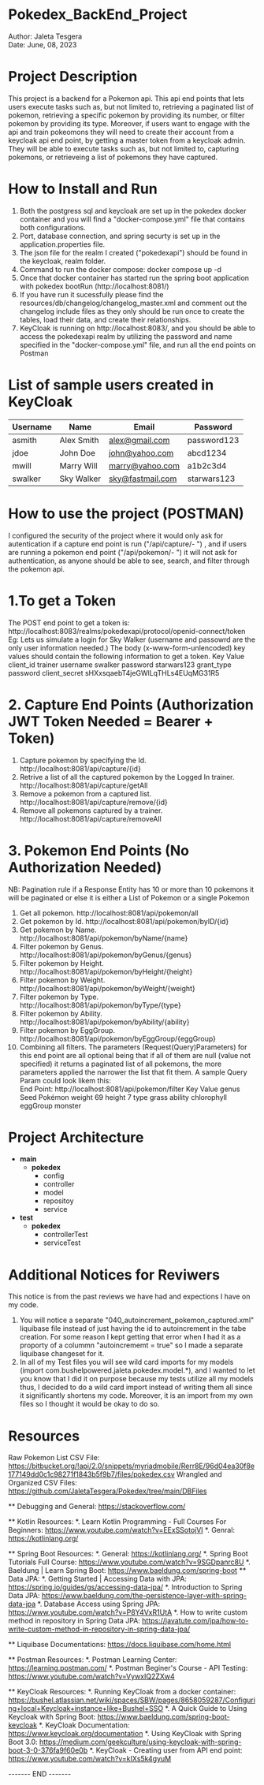 # Pokedex_BackEnd_Project
Author: Jaleta Tesgera <br>
Date: June, 08, 2023

# Project Description
This project is a backend for a Pokemon api. This api end points that lets users execute tasks such as, but not limited to, retrieving a paginated list of pokemon, retrieving a specific pokemon by providing its number, or filter pokemon by providing its type. Moreover, if users want to engage with the api and train pokeomons they will need to create their account from a keycloak api end point, by getting a master token from a keycloak admin. They will be able to execute tasks such as, but not limited to, capturing pokemons, or retrieveing a list of pokemons they have captured.

# How to Install and Run
1. Both the postgress sql and keycloak are set up in the pokedex docker container and you will find a "docker-compose.yml" file that contains both configurations.
2. Port, database connection, and spring securty is set up in the application.properties file.
3. The json file for the realm I created ("pokedexapi") should be found in the keycloak, realm folder.
4. Command to run the docker compose: docker compose up -d
5. Once that docker container has started run the spring boot application with pokedex bootRun (http://localhost:8081/)
6. If you have run it sucessfully please find the resources/db/changelog/changelog_master.xml and comment out the changelog include files as they only should be run once to create the tables, load their data, and create their relationships.
7. KeyCloak is running on http://localhost:8083/, and you should be able to access the pokedexapi realm by utilizing the password and name specified in the "docker-compose.yml" file, and run all the end points on Postman

# List of sample users created in KeyCloak

|   Username    |      Name     |     Email        |    Password   |
| ------------- | ------------- | ---------------- | ------------- |
| asmith        | Alex Smith    | alex@gmail.com   | password123   |
| jdoe          | John Doe      | john@yahoo.com   | abcd1234      |
| mwill         | Marry Will    | marry@yahoo.com  | a1b2c3d4      |
| swalker       | Sky Walker    | sky@fastmail.com | starwars123   | 

# How to use the project (POSTMAN)
I configured the security of the project where it would only ask for autentication if a capture end point is run ("/api/capture/- ") , and if users are running a pokemon end point ("/api/pokemon/- ") it will not ask for authentication, as anyone should be able to see, search, and filter through the pokemon api.

# 1.To get a Token
The POST end point to get a token is: http://localhost:8083/realms/pokedexapi/protocol/openid-connect/token
Eg: Lets us simulate a login for Sky Walker (username and passowrd are the only user information needed.) The body (x-www-form-unlencoded) key values should contain the following information to get a token.
 Key            Value
 client_id      trainer
 username       swalker
 password       starwars123
 grant_type     password
 client_secret  sHXxsqaebT4jeGWlLqTHLs4EUqMG31R5
 
# 2. Capture End Points (Authorization JWT Token Needed = Bearer + Token)
1. Capture pokemon by specifying the Id. http://localhost:8081/api/capture/{id}
2. Retrive a list of all the captured pokemon by the Logged In trainer. http://localhost:8081/api/capture/getAll
3. Remove a pokemon from a captured list. http://localhost:8081/api/capture/remove/{id}
4. Remove all pokemons captured by a trainer. http://localhost:8081/api/capture/removeAll

# 3. Pokemon End Points (No Authorization Needed)
NB: Pagination rule if a Response Entity has 10 or more than 10 pokemons it will be paginated or else it is either a List of Pokemon or a single Pokemon
1. Get all pokemon. http://localhost:8081/api/pokemon/all
2. Get pokemon by Id. http://localhost:8081/api/pokemon/byID/{id}
3. Get pokemon by Name. http://localhost:8081/api/pokemon/byName/{name}
5. Filter pokemon by Genus. http://localhost:8081/api/pokemon/byGenus/{genus}
6. Filter pokemon by Height. http://localhost:8081/api/pokemon/byHeight/{height}
7. Filter pokemon by Weight. http://localhost:8081/api/pokemon/byWeight/{weight}
8. Filter pokemon by Type. http://localhost:8081/api/pokemon/byType/{type}
9. Filter pokemon by Ability. http://localhost:8081/api/pokemon/byAbility/{ability}
10. Filter pokemon by EggGroup. http://localhost:8081/api/pokemon/byEggGroup/{eggGroup}
11. Combining all filters. The parameters (Request(Query)Parameters) for this end point are all optional being that if all of them are null (value not specified) it returns a paginated list of all pokemons, the more parameters applied the narrower the list that fit them. A sample Query Param could look likem this:  
End Point: http://localhost:8081/api/pokemon/filter
Key        Value
genus      Seed Pokémon
weight     69
height     7
type       grass
ability    chlorophyll 
eggGroup   monster

# Project Architecture
* **main**
  *  **pokedex**
       * config
       * controller
       * model
       * repositoy
       * service
* **test**
  *  **pokedex**
       * controllerTest
       * serviceTest
     
# Additional Notices for Reviwers
This notice is from the past reviews we have had and expections I have on my code.
1. You will notice a separate "040_autoincrement_pokemon_captured.xml" liquibase file instead of just having the id to autoincrement in the tabe creation. For some reason I kept getting that error when I had it as a proporty of a colummn "autoincrememt = true" so I made a separate liquibase changeset for it.
2. In all of my Test files you will see wild card imports for my models (import com.bushelpowered.jaleta.pokedex.model.*), and I wanted to let you know that I did it on purpose because my tests utilize all my models thus, I decided to do a wild card import instead of writing them all since it significantly shortens my code. Moreover, it is an import from my own files so I thought it would be okay to do so.

# Resources

Raw Pokemon List CSV File: https://bitbucket.org/!api/2.0/snippets/myriadmobile/Rerr8E/96d04ea30f8e177149dd0c1c98271f1843b5f9b7/files/pokedex.csv
Wrangled and Organized CSV Files: https://github.com/JaletaTesgera/Pokedex/tree/main/DBFiles

** Debugging and General: https://stackoverflow.com/

** Kotlin Resources: 
*.   Learn Kotlin Programming - Full Courses For Beginners: https://www.youtube.com/watch?v=EExSSotojVI
*.   Genral: https://kotlinlang.org/

** Spring Boot Resources:
*.   General: https://kotlinlang.org/
*.   Spring Boot Tutorials Full Course: https://www.youtube.com/watch?v=9SGDpanrc8U
*.   Baeldung | Learn Spring Boot: https://www.baeldung.com/spring-boot
** Data JPA:
*.   Getting Started | Accessing Data with JPA: https://spring.io/guides/gs/accessing-data-jpa/
*.   Introduction to Spring Data JPA: https://www.baeldung.com/the-persistence-layer-with-spring-data-jpa
*.   Database Access using Spring JPA: https://www.youtube.com/watch?v=P8Y4VxR1UtA
*.   How to write custom method in repository in Spring Data JPA: https://javatute.com/jpa/how-to-write-custom-method-in-repository-in-spring-data-jpa/

** Liquibase Documentations: https://docs.liquibase.com/home.html

** Postman Resources:
*.   Postman Learning Center: https://learning.postman.com/
*.   Postman Beginer's Course - API Testing: https://www.youtube.com/watch?v=VywxIQ2ZXw4

** KeyCloak Resources:
*.   Running KeyCloak from a docker container: https://bushel.atlassian.net/wiki/spaces/SBW/pages/8658059287/Configuring+local+Keycloak+instance+like+Bushel+SSO
*.   A Quick Guide to Using Keycloak with Spring Boot: https://www.baeldung.com/spring-boot-keycloak
*.   KeyCloak Documentation: https://www.keycloak.org/documentation
*.   Using KeyCloak with Spring Boot 3.0: https://medium.com/geekculture/using-keycloak-with-spring-boot-3-0-376fa9f60e0b
*.   KeyCloak - Creating user from API end point: https://www.youtube.com/watch?v=kIXs5k4gyuM

------- END -------

